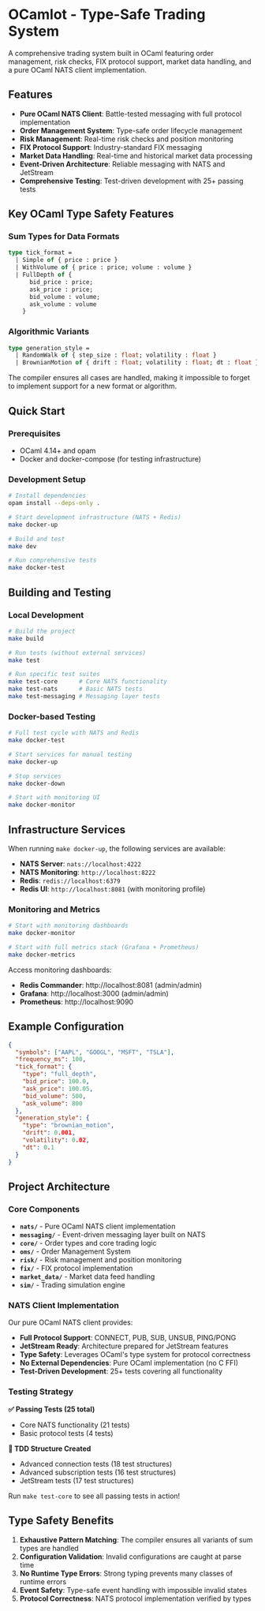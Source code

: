 # OCamlot - Type-Safe Trading System

A comprehensive trading system built in OCaml featuring order management, risk checks, FIX protocol support, market data handling, and a pure OCaml NATS client implementation.

## Features

- **Pure OCaml NATS Client**: Battle-tested messaging with full protocol implementation
- **Order Management System**: Type-safe order lifecycle management
- **Risk Management**: Real-time risk checks and position monitoring
- **FIX Protocol Support**: Industry-standard FIX messaging
- **Market Data Handling**: Real-time and historical market data processing
- **Event-Driven Architecture**: Reliable messaging with NATS and JetStream
- **Comprehensive Testing**: Test-driven development with 25+ passing tests

## Key OCaml Type Safety Features

### Sum Types for Data Formats
```ocaml
type tick_format = 
  | Simple of { price : price }
  | WithVolume of { price : price; volume : volume }
  | FullDepth of { 
      bid_price : price; 
      ask_price : price; 
      bid_volume : volume; 
      ask_volume : volume 
    }
```

### Algorithmic Variants
```ocaml
type generation_style =
  | RandomWalk of { step_size : float; volatility : float }
  | BrownianMotion of { drift : float; volatility : float; dt : float }
```

The compiler ensures all cases are handled, making it impossible to forget to implement support for a new format or algorithm.

## Quick Start

### Prerequisites
- OCaml 4.14+ and opam
- Docker and docker-compose (for testing infrastructure)

### Development Setup
```bash
# Install dependencies
opam install --deps-only .

# Start development infrastructure (NATS + Redis)
make docker-up

# Build and test
make dev

# Run comprehensive tests
make docker-test
```

## Building and Testing

### Local Development
```bash
# Build the project
make build

# Run tests (without external services)
make test

# Run specific test suites
make test-core      # Core NATS functionality
make test-nats      # Basic NATS tests
make test-messaging # Messaging layer tests
```

### Docker-based Testing
```bash
# Full test cycle with NATS and Redis
make docker-test

# Start services for manual testing
make docker-up

# Stop services
make docker-down

# Start with monitoring UI
make docker-monitor
```

## Infrastructure Services

When running `make docker-up`, the following services are available:

- **NATS Server**: `nats://localhost:4222`
- **NATS Monitoring**: `http://localhost:8222`
- **Redis**: `redis://localhost:6379`
- **Redis UI**: `http://localhost:8081` (with monitoring profile)

### Monitoring and Metrics
```bash
# Start with monitoring dashboards
make docker-monitor

# Start with full metrics stack (Grafana + Prometheus)
make docker-metrics
```

Access monitoring dashboards:
- **Redis Commander**: http://localhost:8081 (admin/admin)
- **Grafana**: http://localhost:3000 (admin/admin)
- **Prometheus**: http://localhost:9090

## Example Configuration

```json
{
  "symbols": ["AAPL", "GOOGL", "MSFT", "TSLA"],
  "frequency_ms": 100,
  "tick_format": {
    "type": "full_depth",
    "bid_price": 100.0,
    "ask_price": 100.05,
    "bid_volume": 500,
    "ask_volume": 800
  },
  "generation_style": {
    "type": "brownian_motion",
    "drift": 0.001,
    "volatility": 0.02,
    "dt": 0.1
  }
}
```

## Project Architecture

### Core Components

- **`nats/`** - Pure OCaml NATS client implementation
- **`messaging/`** - Event-driven messaging layer built on NATS
- **`core/`** - Order types and core trading logic
- **`oms/`** - Order Management System
- **`risk/`** - Risk management and position monitoring
- **`fix/`** - FIX protocol implementation
- **`market_data/`** - Market data feed handling
- **`sim/`** - Trading simulation engine

### NATS Client Implementation

Our pure OCaml NATS client provides:

- **Full Protocol Support**: CONNECT, PUB, SUB, UNSUB, PING/PONG
- **JetStream Ready**: Architecture prepared for JetStream features
- **Type Safety**: Leverages OCaml's type system for protocol correctness
- **No External Dependencies**: Pure OCaml implementation (no C FFI)
- **Test-Driven Development**: 25+ tests covering all functionality

### Testing Strategy

**✅ Passing Tests (25 total)**
- Core NATS functionality (21 tests)
- Basic protocol tests (4 tests)

**🚧 TDD Structure Created**
- Advanced connection tests (18 test structures)
- Advanced subscription tests (16 test structures)  
- JetStream tests (17 test structures)

Run `make test-core` to see all passing tests in action!

## Type Safety Benefits

1. **Exhaustive Pattern Matching**: The compiler ensures all variants of sum types are handled
2. **Configuration Validation**: Invalid configurations are caught at parse time
3. **No Runtime Type Errors**: Strong typing prevents many classes of runtime errors
4. **Event Safety**: Type-safe event handling with impossible invalid states
5. **Protocol Correctness**: NATS protocol implementation verified by types